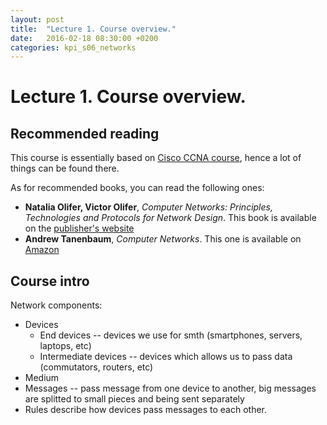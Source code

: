 ```yaml
---
layout: post
title:  "Lecture 1. Course overview."
date:   2016-02-18 08:30:00 +0200
categories: kpi_s06_networks
---
```


# Lecture 1. Course overview.


## Recommended reading
This course is essentially based on [Cisco CCNA course][cisco-ccna], hence a lot of things can be found there.

As for recommended books, you can read the following ones:

- **Natalia Olifer, Victor Olifer**, *Computer Networks: Principles, Technologies and Protocols for Network Design*. This book is available on the [publisher's website][book-olifer]
- **Andrew Tanenbaum**, *Computer Networks*. This one is available on [Amazon][book-tanenbaum] 


## Course intro
Network components:

- Devices
  - End devices -- devices we use for smth (smartphones, servers, laptops, etc)
  - Intermediate devices -- devices which allows us to pass data (commutators, routers, etc)
- Medium
- Messages -- pass message from one device to another, big messages are splitted to small pieces and being sent separately
- Rules describe how devices pass messages to each other.

[cisco-ccna]: https://www.netacad.com/courses/ccna/
[book-olifer]: http://eu.wiley.com/WileyCDA/WileyTitle/productCd-EHEP000983.html
[book-tanenbaum]: http://www.amazon.com/Computer-Networks-Edition-Andrew-Tanenbaum/dp/0132126958
